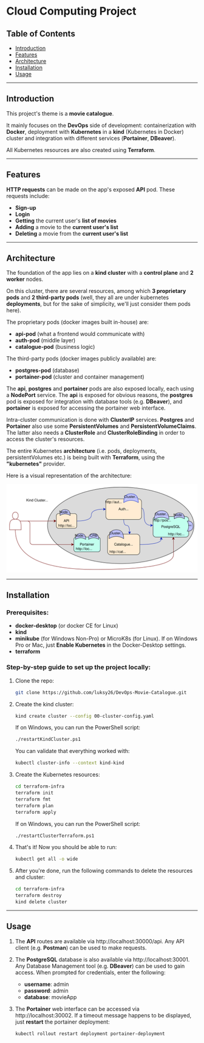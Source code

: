 # Cloud Computing Project

## Table of Contents
- [Introduction](#introduction)
- [Features](#features)
- [Architecture](#architecture)
- [Installation](#installation)
- [Usage](#usage)

---

## Introduction

This project's theme is a **movie catalogue**.

It mainly focuses on the **DevOps** side of development: containerization with **Docker**, deployment with **Kubernetes** in a **kind** (Kubernetes in Docker) cluster and integration with different services (**Portainer**, **DBeaver**).

All Kubernetes resources are also created using **Terraform**.

---

## Features

**HTTP requests** can be made on the app's exposed **API** pod. These requests include:
- **Sign-up**
- **Login**
- **Getting** the current user's **list of movies**
- **Adding** a movie to the **current user's list**
- **Deleting** a movie from the **current user's list**

---

## Architecture

The foundation of the app lies on a **kind cluster** with a **control plane** and **2 worker** nodes.

On this cluster, there are several resources, among which **3 proprietary pods** and **2 third-party pods** (well, they all are under kubernetes **deployments**, but for the sake of simplicity, we'll just consider them pods here).

The proprietary pods (docker images built in-house) are:
- **api-pod** (what a frontend would communicate with)
- **auth-pod** (middle layer)
- **catalogue-pod** (business logic)

The third-party pods (docker images publicly available) are:
- **postgres-pod** (database)
- **portainer-pod** (cluster and container management)

The **api**, **postgres** and **portainer** pods are also exposed locally, each using a **NodePort** service. The **api** is exposed for obvious reasons, the **postgres** pod is exposed for integration with database tools (e.g. **DBeaver**), and **portainer** is exposed for accessing the portainer web interface.

Intra-cluster communication is done with **ClusterIP** services. **Postgres** and **Portainer** also use some **PersistentVolumes** and **PersistentVolumeClaims**. The latter also needs a **ClusterRole** and  **ClusterRoleBinding** in order to access the cluster's resources.

The entire Kubernetes **architecture** (i.e. pods, deployments, persistentVolumes etc.) is being built with **Terraform**, using the **"kubernetes"** provider.

Here is a visual representation of the architecture:

![Architecture Diagram](./CCMovieCatalogue.svg)

---

## Installation

### Prerequisites:
- **docker-desktop** (or docker CE for Linux)
- **kind**
- **minikube** (for Windows Non-Pro) or MicroK8s (for Linux). If on Windows Pro or Mac, just **Enable Kubernetes** in the Docker-Desktop settings.
- **terraform**

### Step-by-step guide to set up the project locally:
1. Clone the repo:
    ```bash
   git clone https://github.com/luksy26/DevOps-Movie-Catalogue.git
   ```
2. Create the kind cluster:
   ```bash
   kind create cluster --config 00-cluster-config.yaml
   ```
   If on Windows, you can run the PowerShell script:
   ```bash
   ./restartKindCluster.ps1
   ```
   You can validate that everything worked with:
   ```bash
   kubectl cluster-info --context kind-kind
   ```
3. Create the Kubernetes resources:
    ```bash
   cd terraform-infra
   terraform init
   terraform fmt
   terraform plan
   terraform apply
   ```
   If on Windows, you can run the PowerShell script:
   ```bash
   ./restartClusterTerraform.ps1
   ```
4. That's it! Now you should be able to run:
    ```bash
   kubectl get all -o wide
   ```
5. After you're done, run the following commands to delete the resources and cluster:
    ```bash
    cd terraform-infra
    terraform destroy
    kind delete cluster
   ```
---

## Usage

1. The **API** routes are available via http://localhost:30000/api. Any API client (e.g. **Postman**) can be used to make requests.

2. The **PostgreSQL** database is also available via http://localhost:30001. Any Database Management tool (e.g. **DBeaver**) can be used to gain access. When prompted for credentials, enter the following:
    - **username**: admin
    - **password**: admin
    - **database**: movieApp

3. The **Portainer** web interface can be accessed via http://localhost:30002. If a timeout message happens to be displayed, just **restart** the portainer deployment:
    ```bash
    kubectl rollout restart deployment portainer-deployment
    ```
